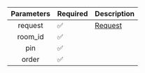 | Parameters | Required           | Description           |
|:----------:|--------------------|-----------------------|
|  request   | :white_check_mark: | [Request](Request.md) |
|  room_id   | :white_check_mark: |                       |
|    pin     | :white_check_mark: |                       |
|   order    | :white_check_mark: |                       |